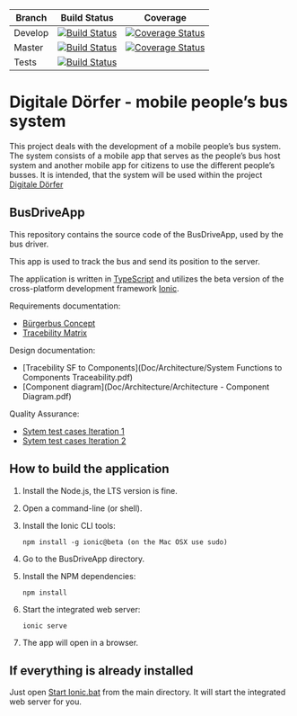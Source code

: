 |  Branch	|  Build Status	|  Coverage	|
|---------	|----------------------------------------------------------------------------------------------------------------------------------------	|--------------------------------------------------------------------------------------------------------------------------------------------------------------------------------	|
| Develop 	| [![Build Status](https://travis-ci.org/GSE-Project/SS2016-group3.svg?branch=develop)](https://travis-ci.org/GSE-Project/SS2016-group3) 	| [![Coverage Status](https://coveralls.io/repos/GSE-Project/SS2016-group3/badge.svg?branch=develop)](https://coveralls.io/r/GSE-Project/SS2016-group3?branch=develop) 	|
| Master 	| [![Build Status](https://travis-ci.org/GSE-Project/SS2016-group3.svg?branch=master)](https://travis-ci.org/GSE-Project/SS2016-group3) 	| [![Coverage Status](https://coveralls.io/repos/github/GSE-Project/SS2016-group3/badge.svg?branch=master)](https://coveralls.io/github/GSE-Project/SS2016-group3?branch=master) 	|
| Tests 	| [![Build Status](https://travis-ci.org/GSE-Project/SS2016-group3.svg?branch=tests)](https://travis-ci.org/GSE-Project/SS2016-group3) 		

# Digitale Dörfer - mobile people’s bus system


This project deals with the development of a mobile people’s bus system. The system consists of a mobile app that serves as the people’s bus host system and another mobile app for citizens to use the different people’s busses. It is intended, that the system will be used within the project [Digitale Dörfer](http://www.digitale-doerfer.de)

BusDriveApp
------------------

This repository contains the source code of the BusDriveApp, used by the bus driver.

This app is used to track the bus and send its position to the server.

The application is written in [TypeScript](https://github.com/Microsoft/TypeScript) and utilizes the beta version of the cross-platform development framework [Ionic](https://github.com/driftyco/ionic/tree/2.0).


Requirements documentation:
- [Bürgerbus Concept](/Doc/Requirements/B%C3%BCrgerbus%20Concept%20Document.pdf)
- [Tracebility Matrix](/Doc/Requirements/tracebility%20matrix.pdf)

Design documentation: 
- [Tracebility SF to Components](Doc/Architecture/System Functions to Components Traceability.pdf)
- [Component diagram](Doc/Architecture/Architecture - Component Diagram.pdf)

Quality Assurance:
- [Sytem test cases Iteration 1](Doc/Quality%20Assurance/System%20test%20cases%20It1%20[RESULTS]%20.pdf)
- [Sytem test cases Iteration 2](Doc/Quality%20Assurance/System%20test%20cases%20It2%20[RESULTS]%20.pdf)

How to build the application
---------------------------------------

1) Install the Node.js, the LTS version is fine.

2) Open a command-line (or shell).

3) Install the Ionic CLI tools:

    `npm install -g ionic@beta (on the Mac OSX use sudo)`

4) Go to the BusDriveApp directory.

5) Install the NPM dependencies:

    `npm install`

6) Start the integrated web server:

    `ionic serve`

7) The app will open in a browser.


If everything is already installed
---------------------------------------
Just open [Start Ionic.bat](https://github.com/GSE-Project/SS2016-group3/blob/master/Start%20Ionic.bat) from the main directory.
It will start the integrated web server for you.


